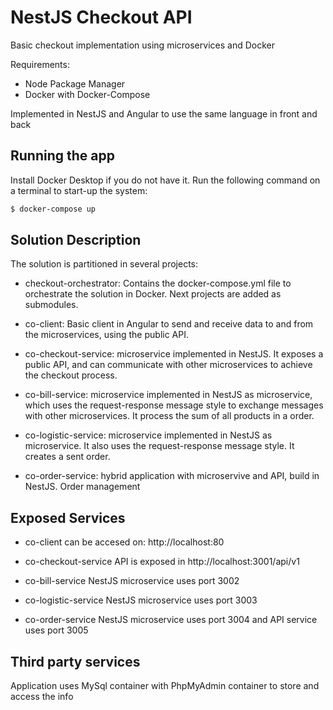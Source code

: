 # NestJS Checkout API

Basic checkout implementation using microservices and Docker

Requirements:
- Node Package Manager
- Docker with Docker-Compose

Implemented in NestJS and Angular to use the same language in front and back

## Running the app

Install Docker Desktop if you do not have it. Run the following command on a terminal to start-up the system:
```bash
$ docker-compose up
```

## Solution Description

The solution is partitioned in several projects:

- checkout-orchestrator: Contains the docker-compose.yml file to orchestrate the solution in Docker. Next projects are added as submodules.

- co-client: Basic client in Angular to send and receive data to and from the microservices, using the public API.

- co-checkout-service: microservice implemented in NestJS. It exposes a public API, and can communicate with other microservices to achieve the checkout process.

- co-bill-service: microservice implemented in NestJS as microservice, which uses the request-response message style to exchange messages with other microservices. It process the sum of all products in a order.

- co-logistic-service: microservice implemented in NestJS as microservice. It also uses the request-response message style. It creates a sent order.

- co-order-service: hybrid application with microservive and API, build in NestJS. Order management

## Exposed Services

- co-client can be accesed on: http://localhost:80

- co-checkout-service API is exposed in http://localhost:3001/api/v1

- co-bill-service NestJS microservice uses port 3002

- co-logistic-service NestJS microservice uses port 3003

- co-order-service NestJS microservice uses port 3004 and API service uses port 3005

## Third party services

Application uses MySql container with PhpMyAdmin container to store and access the info
